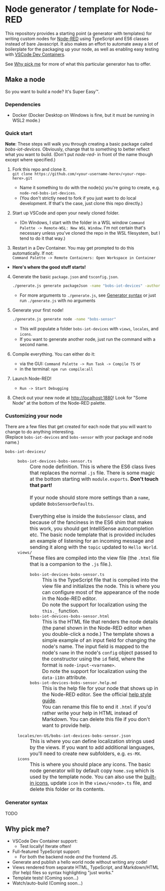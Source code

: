 # Node generator / template for Node-RED

This repository provides a starting point (a generator with templates) for writing custom nodes
for [Node-RED](https://nodered.org/) using TypeScript and ES6 classes instead of bare Javascript.
It also makes an effort to automate away a lot of boilerplate for the packaging up your node, as
well as enabling easy testing with [VSCode Dev Containers](https://code.visualstudio.com/docs/remote/create-dev-container).

See [Why pick me](#why-pick-me) for more of what this particular generator has to offer.

## Make a node
So you want to build a node? It's Super Easy&trade;.

### Dependencies
* Docker (Docker Desktop on Windows is fine, but it must be running in WSL2 mode.)

### Quick start

**Note**: These steps will walk you through creating a basic package called *bobs-iot-devices*. Obviously, change that
to something to better reflect what you want to build. (Don't put *node-red-* in front of the name though except
where specified.)

1. Fork this repo and clone it.  
    `git clone https://github.com/<your-username-here>/<your-repo-here>.git`
    * Name it something to do with the node(s) you're going to create, e.g. `node-red-bobs-iot-devices`.
    * (You don't strictly need to fork if you just want to do local development. If that's the case, just clone this repo directly.)

2. Start up VSCode and open your newly cloned folder.
    * (On Windows, I start with the folder in a WSL window `Command Palette -> Remote-WSL: New WSL Window`.
       I'm not certain that's necessary unless you've cloned the repo in the WSL filesystem, but I tend to do it that way.)

3. Restart in a Dev Container. You may get prompted to do this automatically. If not:  
   `Command Palette -> Remote Containers: Open Workspace in Container` 

* **Here's where the good stuff starts!**

4. Generate the basic `package.json` and `tsconfig.json`.
    ```sh
    ./generate.js generate packageJson -name "bobs-iot-devices" -author "Your Name <your@email.here>"
    ```
    * For more arguments to `./generate.js`, see [Generator syntax](#generator-syntax) or just run `./generate.js`
    with no arguments

5. Generate your first node!
    ```sh
    ./generate.js generate node -name "bobs-sensor"
    ```
    * This will populate a folder `bobs-iot-devices` with `views`, `locales`, and `icons`.
    * If you want to generate another node, just run the command with a second name.

6. Compile everything. You can either do it:
    * via the GUI: `Command Palette -> Run Task -> Compile TS` or 
    * in the terminal: `npm run compile:all`

7. Launch Node-RED!
    * `Run -> Start Debugging`

8. Check out your new node at [http://localhost:1880](http://localhost:1880)! Look for "Some Node" at the bottom of the Node-RED palette.


### Customizing your node

There are a few files that get created for each node that you will want to change to do anything interesting.  
(Replace `bobs-iot-devices` and `bobs-sensor` with your package and node name.)

<style type="text/css">
    DL.files DT { font-weight: normal !important; font-style: normal !important; font-size: medium; !important; font-family: monospace }
    DL.files DD { font-size: medium !important; }
</style>
<dl class="files">
    <dt>bobs-iot-devices/</dt>
    <dd>
        <dl>
            <dt>bobs-iot-devices-bobs-sensor.ts</dt>
            <dd>
                Core node definition. This is where the ES6 class lives that replaces
                the normal <code>.js</code> file. There is some magic at the bottom starting
                with <code>module.exports</code>. <b>Don't touch that part!</b>
                <br/><br/>
                If your node should store more settings than a <code>name</code>, update
                <code>BobsSensorDefaults</code>.
                <br/><br/>
                Everything else is inside the <code>BobsSensor</code> class, and because
                of the fanciness in the ES6 shim that makes this work, you should get
                IntelliSense autocompletion etc. The basic node template that is provided
                includes an example of listening for an incoming message and sending it
                along with the <code>topic</code> updated to <code>Hello World</code>.
            </dd>
            <dt>views/</dt>
            <dd>These files are compiled into the view file (the <code>.html</code> file that is a companion to the <code>.js</code> file.).</dd>
            <dd>
                <dl>
                    <dt>bobs-iot-devices-bobs-sensor.ts</dt>
                    <dd>
                        This is the TypeScript file that is compiled into the view file and
                        initializes the node. This is where you can configure most of the
                        appearance of the node in the Node-RED editor.
                        <br/>
                        Do note the support for localization using the <code>this._</code>
                        function.
                    </dd>
                    <dt>bobs-iot-devices-bobs-sensor.html</dt>
                    <dd>
                        This is the HTML file that renders the node details (the panel shown
                        in the Node-RED editor when you double-click a node.) The template
                        shows a simple example of an input field for changing the node's name.
                        The input field is mapped to the node's <code>name</code> in the
                        node's <code>config</code> object passed to the constructor using
                        the <code>id</code> field, where the format is
                        <code>node-input-&lt;varname&gt;</code>.
                        <br/>
                        Do note the support for localization using the <code>data-i18n</code>
                        attribute.
                    </dd>
                    <dt>bobs-iot-devices-bobs-sensor.help.md</dt>
                    <dd>
                        This is the help file for your node that shows up in the
                        Node-RED editor. See the official <a href="https://nodered.org/docs/creating-nodes/help-style-guide">help style guide</a>.
                        <br/>
                        You can rename this file to end it <code>.html</code> if you'd rather
                        write your help in HTML instead of Markdown. You can delete this file
                        if you don't want to provide help.
                    </dd>
                </dl>
            </dd>
            <dt>locales/en-US/bobs-iot-devices-bobs-sensor.json</dt>
            <dd>
                This is where you can define localization strings used by the
                views. If you want to add additional languages, you'll need to
                create new subfolders, e.g. <code>es-MX</code>.
            </dd>
            <dt>icons</dt>
            <dd>
                This is where you should place any icons. The basic node generator
                will by default copy <code>home.svg</code> which is used by the template
                node. You can also use the <a href="https://nodered.org/docs/creating-nodes/appearance#icon">built-in icons</a>,
                update <code>icon</code> in the <code>views/&lt;node&gt;.ts</code> file,
                and delete this folder or its contents.
            </dd>
        </dl>
    </dd>
</dl>

### Generator syntax
TODO

## Why pick me?
* VSCode Dev Container support:
    * Test locally! Iterate often!
* Full-featured TypeScript support:
    * For both the backend node _and_  the frontend JS.
* Generate and publish a hello world node without writing any code!
* Views rendered from separate HTML, TypeScript, and Markdown/HTML (for help) files so syntax highlighting "just works."
* Template tests! (Coming soon...)
* Watch/auto-build (Coming soon...)